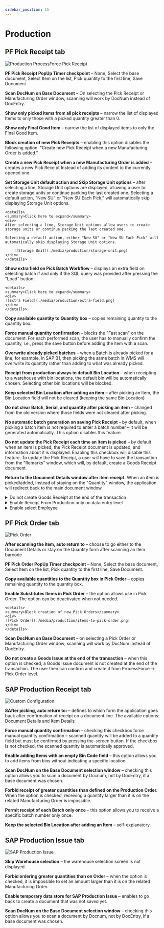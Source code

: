 ```yaml
---
sidebar_position: 15
---
```


# Production

## PF Pick Receipt tab

![Production ProcessForce Pick Receipt](./media/cc-production-pf-pick-receipt.webp)

**PF Pick Receipt PopUp Timer checkpoint** – None, Select the base document, Select Item on the list, Pick quantity to the first line, Save Document

**Scan DocNum on Base Document** – On selecting the Pick Receipt or Manufacturing Order window, scanning will work by DocNum instead of DocEntry.

**Show only picked items from all pick receipts** – narrow the list of displayed Items to only those with a picked quantity greater than 0.

**Show only Final Good Item** – narrow the list of displayed items to only the Final Good Item.

**Block creation of new Pick Receipts** – enabling this option disables the following option: "Create new Pick Receipt when a new Manufacturing Order is added."

**Create a new Pick Receipt when a new Manufacturing Order is added** – creates a new Pick Receipt Instead of adding its content to the currently opened one.

**Set Storage Unit default action and Skip Storage Unit options** – after selecting a line, Storage Unit options are displayed, allowing a user to create storage units or continue packing the last created one. Selecting a default action, "New SU" or "New SU Each Pick," will automatically skip displaying Storage Unit options.

    <details>
    <summary>Click here to expand</summary>
    <div>
    After selecting a line, Storage Unit options allow users to create storage units or continue packing the last created one.

    Selecting a default action, either "New SU" or "New SU Each Pick" will automatically skip displaying Storage Unit options.

        ![Storage Unit](./media/production/storage-unit.png)
    </div>
    </details>

**Show extra field on Pick Batch Workflow** – displays an extra field on selecting batch if and only if the SQL query was provided after pressing the "Load" button:

    <details>
    <summary>Click here to expand</summary>
    <div>
    ![Extra Field](./media/production/extra-field.png)
    </div>
    </details>

**Copy available quantity to Quantity box** – copies remaining quantity to the quantity box.

**Force manual quantity confirmation** – blocks the "Fast scan" on the document. For each performed scan, the user has to manually confirm the quantity, i.e., press the save button before adding the item with a scan.

**Overwrite already picked batches** – when a Batch is already picked for a line, for example, in SAP B1, then picking the same batch in WMS will overwrite its quantity rather than adding to what was already picked.

**Receipt from production always to default Bin Location** – when receipting to a warehouse with bin locations, the default bin will be automatically chosen. Selecting other bin locations will be blocked.

**Keep selected Bin Location after adding an item** – after picking an Item, the Bin Location field will not be cleared (keeping the same Bin Location)

**Do not clear Batch, Serial, and quantity after picking an item** – changed from the old version where those fields were not cleared after picking.

**No automatic batch generation on saving Pick Receipt** – by default, when picking a batch item is not required to enter a batch number – it will be generated automatically. This option disables this feature.

**Do not update the Pick Receipt each time an Item is picked** – by default when an item is picked, the Pick Receipt document is updated, and information about it is displayed. Enabling this checkbox will disable this feature. To update the Pick Receipt, a user will have to save the transaction from the "Remarks" window, which will, by default, create a Goods Receipt document.

**Return to the Document Details window after item receipt.** When an item is picked/added, instead of staying on the "Quantity" window, the application will redirect back to the main document window.

<details>
<summary>Do not create Goods Receipt at the end of the transaction</summary>
<div>

Pressing the Save to DB button on the "Remarks" window will not create a Goods Receipt document – allowing to create such a document from the SAP Business One level.
    ![Remarks Wndow](./media/production/remarks-window.png)

Enabling this option will disable the possibility of creating Storage Units on the Pick Receipt transaction, as creating the Goods Receipt document in SAP B1 will lead to a loss of information about the Storage Units. The Storage Units Options window will also be skipped.
</div>
</details>

<details>
<summary>Enable Receipt From Production only on data entry level</summary>
<div>

To create a Receipt From Production, i.e., a Goods Receipt document, the user has to enter the line and then press the right arrow to enter the Remarks window:

    ![Receipt from Production](./media/production/items-to-pick-receipt.png) ![Receipt from Production](./media/production/quantity.png)
</div>
</details>

<details>
<summary>Enable select Employee</summary>
<div>

When the checkbox is checked:

    ![Select Employee](./media/production/select-employee.PNG)
</div>
</details>

## PF Pick Order tab

![Pick Order](./media/custom-configuration-after-scanning.webp)

**After scanning the item, auto return to** – choose to go either to the Document Details or stay on the Quantity form after scanning an Item barcode

**PF Pick Order PopUp Timer checkpoint** – None, Select the base document, Select Item on the list, Pick quantity to the first line, Save Document.

**Copy available quantities to the Quantity box in Pick Order** – copies remaining quantity to the quantity box.

**Enable Substitutes Items in Pick Order** – the option allows use in Pick Order. The option can be deactivated when not needed.

    <details>
    <summary>Block creation of new Pick Orders</summary>
    <div>
    ![Pick Order](./media/production/items-to-pick-order.png)
    </div>
    </details>

**Scan DocNum on Base Document** – on selecting a Pick Order or Manufacturing Order window; scanning will work by DocNum instead of DocEntry.

**Do not create a Goods Issue at the end of the transaction** – when this option is checked, a Goods Issue document is not created at the end of the transaction. The user then can confirm and create it from ProcessForce → Pick Order level.

## SAP Production Receipt tab

![Custom Configuration](./media/custom-configuration-production-sap-production-receipt.webp)

**8After picking, auto return to:** – defines to which form the application goes back after confirmation of receipt on a document line. The available options: Document Details and Item Details

**Force manual quantity confirmation** – checking this checkbox force manual quantity confirmation – scanned quantity will be added to a quantity field but must be confirmed by pressing the–screen button. If the checkbox is not checked, the scanned quantity is automatically approved.

**Enable adding Items with an empty Bin Code field** – this option allows you to add items from bins without indicating a specific location.

**Scan DocNum on the Base Document selection window** – checking this option allows you to scan a document by Docnum, not by DocEntry, if a base document was chosen.

**Forbid receipt of greater quantities than defined on the Production Order.** When the option is checked, receiving a quantity larger than it is on the related Manufacturing Order is impossible.

**Permit receipt of each Batch only once** – this option allows you to receive a specific batch number only once.

**Keep the selected Bin Location after adding an Item** – self-explanatory.

## SAP Production Issue tab

![SAP Production Issue](./media/cc-sap-production-issue.webp)

**Skip Warehouse selection** – the warehouse selection screen is not displayed.

**Forbid ordering greater quantities than on Order** – when the option is checked, it is impossible to set an amount larger than it is on the related Manufacturing Order.

**Enable temporary data store for SAP Production Issue** – enables to go back to create a document that was not saved yet.

**Scan DocNum on the Base Document selection window** – checking this option allows you to scan a document by Docnum, not by DocEntry, if a base document was chosen.
